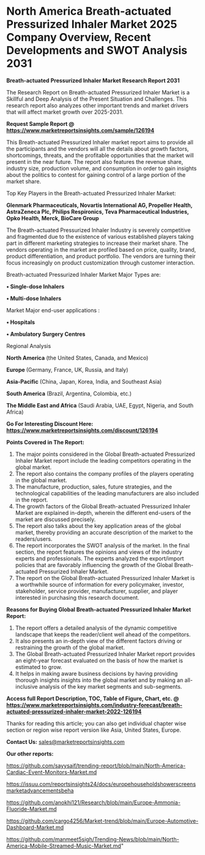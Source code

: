 # North America Breath-actuated Pressurized Inhaler Market 2025 Company Overview, Recent Developments and SWOT Analysis 2031

<strong>Breath-actuated Pressurized Inhaler Market Research Report 2031</strong>

The Research Report on Breath-actuated Pressurized Inhaler Market is a Skillful and Deep Analysis of the Present Situation and Challenges. This research report also analyzes other important trends and market drivers that will affect market growth over 2025-2031.

<strong>Request Sample Report @ <a href=https://www.marketreportsinsights.com/sample/126194>https://www.marketreportsinsights.com/sample/126194</a></strong>

This Breath-actuated Pressurized Inhaler market report aims to provide all the participants and the vendors will all the details about growth factors, shortcomings, threats, and the profitable opportunities that the market will present in the near future. The report also features the revenue share, industry size, production volume, and consumption in order to gain insights about the politics to contest for gaining control of a large portion of the market share.

Top Key Players in the Breath-actuated Pressurized Inhaler Market:

<strong>Glenmark Pharmaceuticals, Novartis International AG, Propeller Health, AstraZeneca Plc, Philips Respironics, Teva Pharmaceutical Industries, Opko Health, Merck, BioCare Group</strong>

The Breath-actuated Pressurized Inhaler Industry is severely competitive and fragmented due to the existence of various established players taking part in different marketing strategies to increase their market share. The vendors operating in the market are profiled based on price, quality, brand, product differentiation, and product portfolio. The vendors are turning their focus increasingly on product customization through customer interaction.

Breath-actuated Pressurized Inhaler Market Major Types are:

<strong>• Single-dose Inhalers

• Multi-dose Inhalers</strong>

Market Major end-user applications :

<strong>• Hospitals

• Ambulatory Surgery Centres</strong>

Regional Analysis

</u><strong><b>North America</b></strong> (the United States, Canada, and Mexico)

<strong><b>Europe </b></strong>(Germany, France, UK, Russia, and Italy)

<strong><b>Asia-Pacific</b></strong> (China, Japan, Korea, India, and Southeast Asia)

<strong><b>South America</b></strong> (Brazil, Argentina, Colombia, etc.)

<strong><b>The Middle East and Africa</b></strong> (Saudi Arabia, UAE, Egypt, Nigeria, and South Africa)

<strong>Go For Interesting Discount Here: <a href=https://www.marketreportsinsights.com/discount/126194>https://www.marketreportsinsights.com/discount/126194</a></strong>

<strong>Points Covered in The Report:</strong>
<ol>
  <li>The major points considered in the Global Breath-actuated Pressurized Inhaler Market report include the leading competitors operating in the global market.</li>
  <li>The report also contains the company profiles of the players operating in the global market.</li>
  <li>The manufacture, production, sales, future strategies, and the technological capabilities of the leading manufacturers are also included in the report.</li>
  <li>The growth factors of the Global Breath-actuated Pressurized Inhaler Market are explained in-depth, wherein the different end-users of the market are discussed precisely.</li>
  <li>The report also talks about the key application areas of the global market, thereby providing an accurate description of the market to the readers/users.</li>
  <li>The report incorporates the SWOT analysis of the market. In the final section, the report features the opinions and views of the industry experts and professionals. The experts analyzed the export/import policies that are favorably influencing the growth of the Global Breath-actuated Pressurized Inhaler Market.</li>
  <li>The report on the Global Breath-actuated Pressurized Inhaler Market is a worthwhile source of information for every policymaker, investor, stakeholder, service provider, manufacturer, supplier, and player interested in purchasing this research document.</li>
</ol>
<strong>Reasons for Buying Global Breath-actuated Pressurized Inhaler Market Report:</strong>

<ol>
  <li>The report offers a detailed analysis of the dynamic competitive landscape that keeps the reader/client well ahead of the competitors.</li>
  <li>It also presents an in-depth view of the different factors driving or restraining the growth of the global market.</li>
  <li>The Global Breath-actuated Pressurized Inhaler Market report provides an eight-year forecast evaluated on the basis of how the market is estimated to grow.</li>
  <li>It helps in making aware business decisions by having providing thorough insights insights into the global market and by making an all-inclusive analysis of the key market segments and sub-segments.</li>
</ol>
<strong>Access full Report Description, TOC, Table of Figure, Chart, etc. @ <a href=https://www.marketreportsinsights.com/industry-forecast/breath-actuated-pressurized-inhaler-market-2022-126194>https://www.marketreportsinsights.com/industry-forecast/breath-actuated-pressurized-inhaler-market-2022-126194</a></strong>


Thanks for reading this article; you can also get individual chapter wise section or region wise report version like Asia, United States, Europe.

<strong>Contact Us:</strong>
sales@marketreportsinsights.com

<strong>Our other reports:</strong>

<a href=https://github.com/sayysaif/trending-report/blob/main/North-America-Cardiac-Event-Monitors-Market.md>https://github.com/sayysaif/trending-report/blob/main/North-America-Cardiac-Event-Monitors-Market.md</a>

<a href=https://issuu.com/reportsinsights24/docs/europehouseholdshowerscreensmarketadvancementsbeha>https://issuu.com/reportsinsights24/docs/europehouseholdshowerscreensmarketadvancementsbeha</a>

<a href=https://github.com/anokhi121/Research/blob/main/Europe-Ammonia-Fluoride-Market.md>https://github.com/anokhi121/Research/blob/main/Europe-Ammonia-Fluoride-Market.md</a>

<a href=https://github.com/cargo4256/Market-trend/blob/main/Europe-Automotive-Dashboard-Market.md>https://github.com/cargo4256/Market-trend/blob/main/Europe-Automotive-Dashboard-Market.md</a>

<a href=https://github.com/manmeet5sigh/Trending-News/blob/main/North-America-Mobile-Streamed-Music-Market.md>https://github.com/manmeet5sigh/Trending-News/blob/main/North-America-Mobile-Streamed-Music-Market.md</a>"

